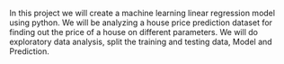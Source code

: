 In this project we will create a machine learning linear regression model using python. We will be analyzing a house price prediction dataset for finding out the price of a house on different parameters. We will do exploratory data analysis, split the training and testing data, Model and Prediction.
